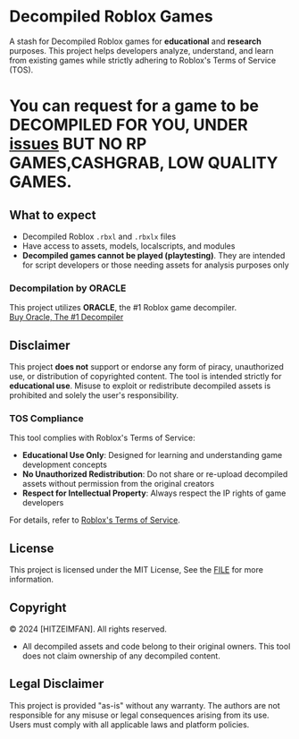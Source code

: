 
# Decompiled Roblox Games

A stash for Decompiled Roblox games for **educational** and **research** purposes. This project helps developers analyze, understand, and learn from existing games while strictly adhering to Roblox's Terms of Service (TOS).

# You can request for a game to be DECOMPILED FOR YOU, UNDER [issues](https://github.com/HiTZEimfan/Decompiled-Roblox-Games/issues) BUT NO RP GAMES,CASHGRAB, LOW QUALITY GAMES.
## What to expect
- Decompiled Roblox `.rbxl` and `.rbxlx` files
- Have access to assets, models, localscripts, and modules
- **Decompiled games cannot be played (playtesting)**. They are intended for script developers or those needing assets for analysis purposes only

### Decompilation by ORACLE
This project utilizes **ORACLE**, the #1 Roblox game decompiler.  
[Buy Oracle, The #1 Decompiler](https://discord.gg/4HhEDQS3hb)

## Disclaimer
This project **does not** support or endorse any form of piracy, unauthorized use, or distribution of copyrighted content. The tool is intended strictly for **educational use**. Misuse to exploit or redistribute decompiled assets is prohibited and solely the user's responsibility.

### TOS Compliance
This tool complies with Roblox's Terms of Service:
- **Educational Use Only**: Designed for learning and understanding game development concepts
- **No Unauthorized Redistribution**: Do not share or re-upload decompiled assets without permission from the original creators
- **Respect for Intellectual Property**: Always respect the IP rights of game developers

For details, refer to [Roblox's Terms of Service](https://en.help.roblox.com/hc/en-us/articles/115004647846-Roblox-Terms-of-Use).


## License
This project is licensed under the MIT License, See the [FILE](https://github.com/HiTZEimfan/Decompiled-Roblox-Games/blob/main/LICENSE) for more information.

## Copyright
© 2024 [HITZEIMFAN]. All rights reserved.

- All decompiled assets and code belong to their original owners. This tool does not claim ownership of any decompiled content.

## Legal Disclaimer
This project is provided "as-is" without any warranty. The authors are not responsible for any misuse or legal consequences arising from its use. Users must comply with all applicable laws and platform policies.
